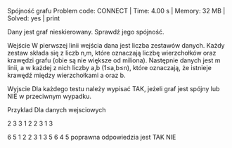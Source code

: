 Spójność grafu
Problem code: CONNECT | Time: 4.00 s | Memory: 32 MB | Solved: yes | print

Dany jest graf nieskierowany. Sprawdź jego spójność.

Wejście
W pierwszej linii wejścia dana jest liczba zestawów danych. Każdy zestaw składa się z liczb n,m, które oznaczają liczbę wierzchołków oraz krawędzi grafu (obie są nie większe od miliona). Następnie danych jest m linii, a w każdej z nich liczby a,b (1≤a,b≤n), które oznaczają, że istnieje krawędź między wierzchołkami a oraz b.

Wyjscie
Dla każdego testu należy wypisać TAK, jeżeli graf jest spójny lub NIE w przeciwnym wypadku.

Przyklad
Dla danych wejsciowych

2
3 3
1 2
2 3
1 3

6 5
1 2
2 3
1 3
5 6
4 5
poprawna odpowiedzia jest
TAK
NIE
